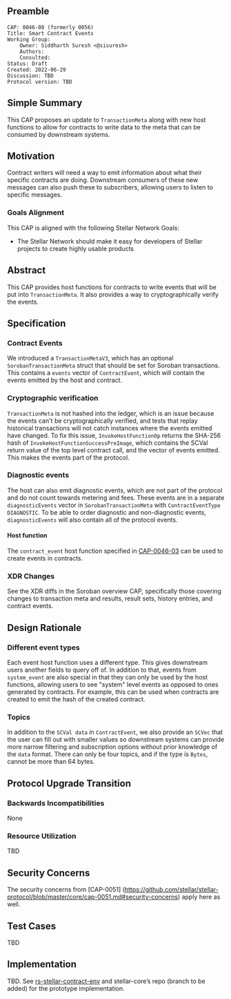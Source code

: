 ## Preamble

```
CAP: 0046-08 (formerly 0056)
Title: Smart Contract Events
Working Group:
    Owner: Siddharth Suresh <@sisuresh>
    Authors:
    Consulted:
Status: Draft
Created: 2022-06-29
Discussion: TBD
Protocol version: TBD
```

## Simple Summary
This CAP proposes an update to `TransactionMeta` along with new host functions
to allow for contracts to write data to the meta that can be consumed by
downstream systems.

## Motivation
Contract writers will need a way to emit information about what their specific
contracts are doing. Downstream consumers of these new messages can also push
these to subscribers, allowing users to listen to specific messages.

### Goals Alignment
This CAP is aligned with the following Stellar Network Goals:
* The Stellar Network should make it easy for developers of Stellar projects to create highly usable products

## Abstract
This CAP provides host functions for contracts to write events that will be put
into `TransactionMeta`. It also provides a way to cryptographically verify the events.

## Specification

### Contract Events
We introduced a `TransactionMetaV3`, which has an optional
`SorobanTransactionMeta` struct that should be set for Soroban transactions.
This contains a `events` vector of `ContractEvent`, which will contain the
events emitted by the host and contract.

### Cryptographic verification

`TransactionMeta` is not hashed into the ledger, which is an issue because the
events can't be cryptographically verified, and tests that replay historical
transactions will not catch instances where the events emitted have changed. To
fix this issue, `InvokeHostFunctionOp` returns the SHA-256 hash of
`InvokeHostFunctionSuccessPreImage`, which contains the SCVal return value of
the top level contract call, and the vector of events emitted. This makes the
events part of the protocol. 


### Diagnostic events
The host can also emit diagnostic events, which are not part of the protocol and
do not count towards metering and fees. These events are in a separate
`diagnosticEvents` vector in `SorobanTransactionMeta` with `ContractEventType`
`DIAGNOSTIC`. To be able to order diagnostic and non-diagnostic events,
`diagnosticEvents` will also contain all of the protocol events. 

#### Host function
The `contract_event` host function specified in [CAP-0046-03](./CAP-0046-03.md#context-host-functions)
can be used to create events in contracts.

### XDR Changes

See the XDR diffs in the Soroban overview CAP, specifically those covering
changes to transaction meta and results, result sets, history entries, and
contract events.


## Design Rationale

### Different event types
Each event host function uses a different type. This gives downstream users
another fields to query off of. In addition to that, events from `system_event`
are also special in that they can only be used by the host functions, allowing
users to see "system" level events as opposed to ones generated by contracts.
For example, this can be used when contracts are created to emit the hash of the
created contract.

### Topics
In addition to the `SCVal data` in `ContractEvent`, we also provide an `SCVec`
that the user can fill out with smaller values so downstream systems can provide
more narrow filtering and subscription options without prior knowledge of the
`data` format. There can only be four topics, and if the type is `Bytes`, cannot
be more than 64 bytes.

## Protocol Upgrade Transition

### Backwards Incompatibilities
None

### Resource Utilization
TBD

## Security Concerns
The security concerns from [CAP-0051]
(https://github.com/stellar/stellar-protocol/blob/master/core/cap-0051.md#security-concerns)
apply here as well.

## Test Cases
TBD

## Implementation
TBD. See [rs-stellar-contract-env](https://github.com/stellar/rs-stellar-contract-env) and stellar-core’s repo (branch to be added) for the prototype implementation.
